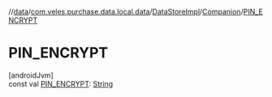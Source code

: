 //[data](../../../../index.md)/[com.veles.purchase.data.local.data](../../index.md)/[DataStoreImpl](../index.md)/[Companion](index.md)/[PIN_ENCRYPT](-p-i-n_-e-n-c-r-y-p-t.md)

# PIN_ENCRYPT

[androidJvm]\
const val [PIN_ENCRYPT](-p-i-n_-e-n-c-r-y-p-t.md): [String](https://kotlinlang.org/api/latest/jvm/stdlib/kotlin/-string/index.html)
